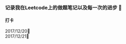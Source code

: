 ### 记录我在Leetcode上的做题笔记以及每一次的进步 :triangular_flag_on_post:
#### 打卡
2017/12/20:feet:<br>
2017/12/21:feet:
